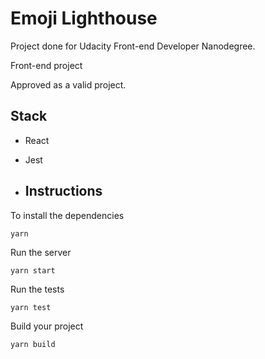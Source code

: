 # Emoji Lighthouse

Project done for Udacity Front-end Developer Nanodegree. 

Front-end project

Approved as a valid project.

## Stack

- React
- Jest

- ## Instructions
To install the dependencies
```
yarn
```

Run the server
```
yarn start
```

Run the tests
```
yarn test
```

Build your project
```
yarn build
```
